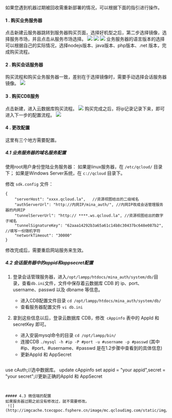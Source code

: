 
如果您遇到机器过期被回收需重新部署的情况，可以根据下面的指引进行操作。

#### 1 . 购买业务服务器
点击新建云服务器跳转到服务器购买页面，选择好机型之后，第二步选择镜像，选择服务市场，并且点击从服务市场选择。
![](http://imgcache.tcecqpoc.fsphere.cn/image/mc.qcloudimg.com/static/img/940bdaae1ceae8572498ef645901fc06/image.png) 
![](http://imgcache.tcecqpoc.fsphere.cn/image/mc.qcloudimg.com/static/img/83e736257210b27311297f93c651a5c0/image.png)
![](http://imgcache.tcecqpoc.fsphere.cn/image/mc.qcloudimg.com/static/img/366b7cc57f14b8a0fb76fbb9bab4500a/image.png)
业务服务器的语言版本的选择可以根据自己的实际情况，选择nodejs版本、java版本、php版本、.net 版本，完成购买流程。


#### 2 . 购买会话服务器
购买流程和购买业务服务器一致，差别在于选择镜像时，需要手动选择会话服务器镜像。
 ![](http://imgcache.tcecqpoc.fsphere.cn/image/mc.qcloudimg.com/static/img/d4d936de673918a49adb3c5d0944cd3e/image.png)

#### 3 . 购买CDB服务
点击新建，进入云数据库购买流程。
 ![](http://imgcache.tcecqpoc.fsphere.cn/image/mc.qcloudimg.com/static/img/92a1f638f619e59583923303226164fe/image.png)
购买完成之后，将ip记录记录下来，即可进入下一步的配置流程。
 ![](http://imgcache.tcecqpoc.fsphere.cn/image/mc.qcloudimg.com/static/img/d34074c0b7f953d77a76af3bee79b6b7/image.png)

#### 4 . 更改配置
这里有三个地方需要配置。

##### 4.1 业务服务器的域名服务配置
使用root用户身份登陆业务服务器：
如果是linux服务器，在 `/etc/qcloud/` 目录下；
如果是Windows Server系统，在 `c://qcloud` 目录下。

修改 `sdk.config` 文件：

```
{
    "serverHost": "xxxx.qcloud.la",   //资源视图给出的二级域名
    "authServerUrl": "http://内网IP/mina_auth/", //内网IP改成会话管理服务器的内网IP
    "tunnelServerUrl": "http:// ****.ws.qcloud.la", //资源视图给出的数字子域名
    "tunnelSignatureKey": "62aaa14292b3a65a61c14b8c30437bc648e087b2", //填写一份随机字符
    "networkTimeout": "30000"
}
```

修改完成后，需要重启网站服务来生效。



##### 4.2 会话服务器中的appid和appsecret配置
1. 登录会话管理服务器，进入`/opt/lampp/htdocs/mina_auth/system/db/`目录，查看`db.ini`文件，文件中保存着云数据库 CDB 的 ip、port、username、passwd 以及 dbname 等信息。
	
	- 进入CDB配置文件目录 `cd /opt/lampp/htdocs/mina_auth/system/db/`
	- 查看服务器配置文件 `vi db.ini`
 
2. 拿到这些信息以后，登录云数据库 CDB，修改` cAppinfo` 表中的 AppId 和 secretKey 即可。

	- 进入安装mysql命令的目录 	`cd /opt/lampp/bin/`
	- 连接CDB 	`./mysql -h #ip -P #port -u #username -p #passwd` 
	(其中#ip、#port、#username、#passwd 是在1.2步骤中查看到的具体信息)
	- 更新AppId 和 AppSecret
	```
use cAuth;//选中数据库。
update cAppinfo set appid = "your appid",secret = "your secret";//更新正确的AppId 和 AppSecret
```
	

##### 4.3 微信端的配置
如果服务器过期之前没有修改过，就不需要修改。
 ![](http://imgcache.tcecqpoc.fsphere.cn/image/mc.qcloudimg.com/static/img/14e452fece36515dea823818a59370d8/image.jpg)